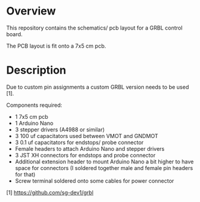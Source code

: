 # Overview

This repository contains the schematics/ pcb layout for a GRBL control board.

The PCB layout is fit onto a 7x5 cm pcb.

# Description

Due to custom pin assignments a custom GRBL version needs to be used [1].

Components required:
 * 1 7x5 cm pcb
 * 1 Arduino Nano
 * 3 stepper drivers (A4988 or similar)
 * 3 100 uf capacitators used between VMOT and GNDMOT
 * 3 0.1 uf capacitators for endstops/ probe connector
 * Female headers to attach Arduino Nano and stepper drivers
 * 3 JST XH connectors for endstops and probe connector
 * Additional extension header to mount Arduino Nano a bit higher to have space for connectors (I soldered together male and female pin headers for that)
 * Screw terminal soldered onto some cables for power connector

[1] https://github.com/sg-dev1/grbl
